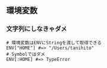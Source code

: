 ## 環境変数

### 文字列にしなきゃダメ
```
# 環境変数はENVにStringを渡して取得できる
ENV["HOME"] #=> "/Users/tanihito"
# Symbolではダメ
ENV[:HOME] #=> TypeError
```

